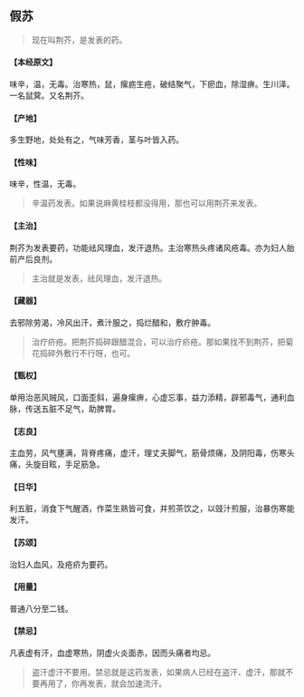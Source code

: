 ## 假苏

> 现在叫荆芥，是发表的药。

#### 【本经原文】
味辛，温，无毒。治寒热，鼠，瘰疬生疮，破结聚气，下瘀血，除湿痹。生川泽。一名鼠蓂。又名荆芥。
#### 【产地】
多生野地，处处有之，气味芳香，茎与叶皆入药。
#### 【性味】
味辛，性温，无毒。

> 辛温药发表。如果说麻黄桂枝都没得用，那也可以用荆芥来发表。

#### 【主治】
荆芥为发表要药，功能祛风理血，发汗退热。主治寒热头疼诸风疮毒。亦为妇人胎前产后良剂。

> 主治就是发表，祛风理血，发汗退热。

#### 【藏器】
去邪除劳渴，冷风出汗，煮汁服之，捣烂醋和，敷疔肿毒。

> 治疗疥疮。把荆芥捣碎跟醋混合，可以治疗疥疮。那如果找不到荆芥，把菊花捣碎外敷行不行呀，也可。

#### 【甄权】
单用治恶风贼风，口面歪斜，遍身瘰痹，心虚忘事，益力添精，辟邪毒气，通利血脉，传送五脏不足气，助脾胃。
#### 【志良】
主血劳，风气壅满，背脊疼痛，虚汗，理丈夫脚气，筋骨烦痛，及阴阳毒，伤寒头痛，头旋目眩，手足筋急。
#### 【日华】
利五脏，消食下气醒酒，作菜生熟皆可食，并煎茶饮之，以豉汁煎服，治暴伤寒能发汗。
#### 【苏颂】
治妇人血风，及疮疥为要药。
#### 【用量】
普通八分至二钱。
#### 【禁忌】
凡表虚有汗，血虚寒热，阴虚火炎面赤，因而头痛者均忌。

> 盗汗虚汗不要用。禁忌就是这药发表，如果病人已经在盗汗、虚汗，那就不要再用了，你再发表，就会加速流汗。